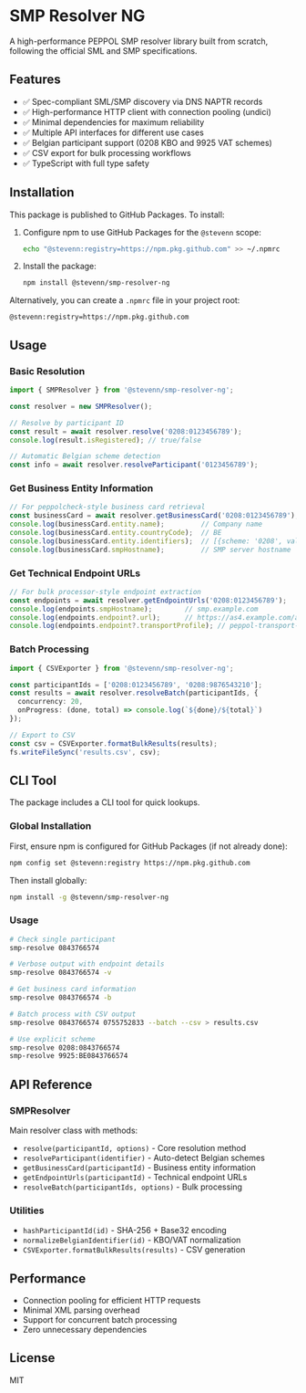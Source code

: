 # SMP Resolver NG

A high-performance PEPPOL SMP resolver library built from scratch, following the official SML and SMP specifications.

## Features

- ✅ Spec-compliant SML/SMP discovery via DNS NAPTR records
- ✅ High-performance HTTP client with connection pooling (undici)
- ✅ Minimal dependencies for maximum reliability
- ✅ Multiple API interfaces for different use cases
- ✅ Belgian participant support (0208 KBO and 9925 VAT schemes)
- ✅ CSV export for bulk processing workflows
- ✅ TypeScript with full type safety

## Installation

This package is published to GitHub Packages. To install:

1. Configure npm to use GitHub Packages for the `@stevenn` scope:
   ```bash
   echo "@stevenn:registry=https://npm.pkg.github.com" >> ~/.npmrc
   ```

2. Install the package:
   ```bash
   npm install @stevenn/smp-resolver-ng
   ```

Alternatively, you can create a `.npmrc` file in your project root:
```
@stevenn:registry=https://npm.pkg.github.com
```

## Usage

### Basic Resolution

```typescript
import { SMPResolver } from '@stevenn/smp-resolver-ng';

const resolver = new SMPResolver();

// Resolve by participant ID
const result = await resolver.resolve('0208:0123456789');
console.log(result.isRegistered); // true/false

// Automatic Belgian scheme detection
const info = await resolver.resolveParticipant('0123456789');
```

### Get Business Entity Information

```typescript
// For peppolcheck-style business card retrieval
const businessCard = await resolver.getBusinessCard('0208:0123456789');
console.log(businessCard.entity.name);         // Company name
console.log(businessCard.entity.countryCode);  // BE
console.log(businessCard.entity.identifiers);  // [{scheme: '0208', value: '0123456789'}]
console.log(businessCard.smpHostname);         // SMP server hostname
```

### Get Technical Endpoint URLs

```typescript
// For bulk processor-style endpoint extraction
const endpoints = await resolver.getEndpointUrls('0208:0123456789');
console.log(endpoints.smpHostname);        // smp.example.com
console.log(endpoints.endpoint?.url);      // https://as4.example.com/as4
console.log(endpoints.endpoint?.transportProfile); // peppol-transport-as4-v2_0
```

### Batch Processing

```typescript
import { CSVExporter } from '@stevenn/smp-resolver-ng';

const participantIds = ['0208:0123456789', '0208:9876543210'];
const results = await resolver.resolveBatch(participantIds, {
  concurrency: 20,
  onProgress: (done, total) => console.log(`${done}/${total}`)
});

// Export to CSV
const csv = CSVExporter.formatBulkResults(results);
fs.writeFileSync('results.csv', csv);
```

## CLI Tool

The package includes a CLI tool for quick lookups.

### Global Installation

First, ensure npm is configured for GitHub Packages (if not already done):
```bash
npm config set @stevenn:registry https://npm.pkg.github.com
```

Then install globally:
```bash
npm install -g @stevenn/smp-resolver-ng
```

### Usage

```bash
# Check single participant
smp-resolve 0843766574

# Verbose output with endpoint details
smp-resolve 0843766574 -v

# Get business card information
smp-resolve 0843766574 -b

# Batch process with CSV output
smp-resolve 0843766574 0755752833 --batch --csv > results.csv

# Use explicit scheme
smp-resolve 0208:0843766574
smp-resolve 9925:BE0843766574
```

## API Reference

### SMPResolver

Main resolver class with methods:

- `resolve(participantId, options)` - Core resolution method
- `resolveParticipant(identifier)` - Auto-detect Belgian schemes
- `getBusinessCard(participantId)` - Business entity information
- `getEndpointUrls(participantId)` - Technical endpoint URLs
- `resolveBatch(participantIds, options)` - Bulk processing

### Utilities

- `hashParticipantId(id)` - SHA-256 + Base32 encoding
- `normalizeBelgianIdentifier(id)` - KBO/VAT normalization
- `CSVExporter.formatBulkResults(results)` - CSV generation

## Performance

- Connection pooling for efficient HTTP requests
- Minimal XML parsing overhead
- Support for concurrent batch processing
- Zero unnecessary dependencies

## License

MIT